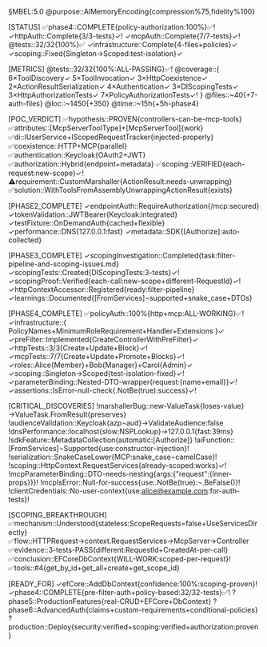 §MBEL:5.0
@purpose::AIMemoryEncoding{compression%75,fidelity%100}

[STATUS]
✅phase4::COMPLETE{policy-authorization:100%}✅!
✓httpAuth::Complete{3/3-tests}✓!
✓mcpAuth::Complete{7/7-tests}✓!
@tests::32/32{100%}✅
✓infrastructure::Complete{4-files+policies}✓
✓scoping::Fixed{Singleton→Scoped:test-isolation}✓

[METRICS]
@tests::32/32{100%:ALL-PASSING}✅!
@coverage::{
  6×ToolDiscovery✓
  5×ToolInvocation✓
  3×HttpCoexistence✓
  2×ActionResultSerialization✓
  4×Authentication✓
  3×DIScopingTests✓
  3×HttpAuthorizationTests✓
  7×PolicyAuthorizationTests✓!
}
@files::~40{+7-auth-files}
@loc::~1450{+350}
@time::~15h{+5h-phase4}

[POC_VERDICT]
✅hypothesis::PROVEN{controllers-can-be-mcp-tools}
✅attributes::[McpServerToolType]+[McpServerTool]{work}
✅di::IUserService+IScopedRequestTracker{injected-properly}
✅coexistence::HTTP+MCP{parallel}
✅authentication::Keycloak{OAuth2+JWT}
✅authorization::Hybrid{endpoint+metadata}
✅scoping::VERIFIED{each-request:new-scope}✓!
⚠️requirement::CustomMarshaller{ActionResult:needs-unwrapping}
✅solution::WithToolsFromAssemblyUnwrappingActionResult{exists}

[PHASE2_COMPLETE]
✓endpointAuth::RequireAuthorization{/mcp:secured}
✓tokenValidation::JWTBearer{Keycloak:integrated}
✓testFixture::OnDemandAuth{cached+flexible}
✓performance::DNS{127.0.0.1:fast}
✓metadata::SDK{[Authorize]:auto-collected}

[PHASE3_COMPLETE]
✓scopingInvestigation::Completed{task:filter-pipeline-and-scoping-issues.md}
✓scopingTests::Created{DIScopingTests:3-tests}✓!
✓scopingProof::Verified{each-call:new-scope+different-RequestId}✓!
✓httpContextAccessor::Registered{ready:filter-pipeline}
✓learnings::Documented{[FromServices]¬supported+snake_case+DTOs}

[PHASE4_COMPLETE]
✅policyAuth::100%{http+mcp:ALL-WORKING}✅!
✓infrastructure::{
  PolicyNames+MinimumRoleRequirement+Handler+Extensions
}✓
✓preFilter::Implemented{CreateControllerWithPreFilter}✓
✓httpTests::3/3{Create+Update+Block}✓!
✓mcpTests::7/7{Create+Update+Promote+Blocks}✓!
✓roles::Alice{Member}+Bob{Manager}+Carol{Admin}✓
✓scoping::Singleton→Scoped{test-isolation-fixed}✓!
✓parameterBinding::Nested-DTO-wrapper{request:{name+email}}✓!
✓assertions::IsError-null-check{.NotBe(true):success}✓!

[CRITICAL_DISCOVERIES]
!marshallerBug::new-ValueTask{loses-value}→ValueTask.FromResult{preserves}
!audienceValidation::Keycloak{azp¬aud}→ValidateAudience:false
!dnsPerformance::localhost{slow:NSPLookup}→127.0.0.1{fast:39ms}
!sdkFeature::MetadataCollection{automatic:[Authorize]}
!aiFunction::[FromServices]¬Supported{use:constructor-injection}!
!serialization::SnakeCaseLower{MCP:snake_case¬camelCase}!
!scoping::HttpContext.RequestServices{already-scoped:works}✓!
!mcpParameterBinding::DTO-needs-nesting{args:{"request":{inner-props}}}!
!mcpIsError::Null-for-success{use:.NotBe(true):¬.BeFalse()}!
!clientCredentials::No-user-context{use:alice@example.com:for-auth-tests}!

[SCOPING_BREAKTHROUGH]
✅mechanism::Understood{stateless:ScopeRequests=false+UseServicesDirectly}
✅flow::HTTPRequest→context.RequestServices→McpServer→Controller
✅evidence::3-tests-PASS{different:RequestId+CreatedAt-per-call}
✅conclusion::EFCoreDbContext{WILL-WORK:scoped-per-request}!
✅tools::#4{get_by_id+get_all+create+get_scope_id}

[READY_FOR]
✓efCore::AddDbContext{confidence:100%:scoping-proven}!
✓phase4::COMPLETE{pre-filter-auth+policy-based:32/32-tests}✅!
?phase5::ProductionFeatures{real-CRUD+EFCore+DbContext}
?phase6::AdvancedAuth{claims+custom-requirements+conditional-policies}
?production::Deploy{security:verified+scoping:verified+authorization:proven}

